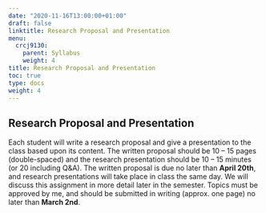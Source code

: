 ```yaml
---
date: "2020-11-16T13:00:00+01:00"
draft: false
linktitle: Research Proposal and Presentation
menu:
  crcj9130:
    parent: Syllabus
    weight: 4
title: Research Proposal and Presentation
toc: true
type: docs
weight: 4
---
```


## Research Proposal and Presentation

Each student will write a research proposal and give a presentation to the class based upon its content. The written proposal should be 10 – 15 pages (double-spaced) and the research presentation should be 10 – 15 minutes (or 20 including Q&A). The written proposal is due no later than **April 20th**, and research presentations will take place in class the same day. We will discuss this assignment in more detail later in the semester. Topics must be approved by me, and should be submitted in writing (approx. one page) no later than **March 2nd**.